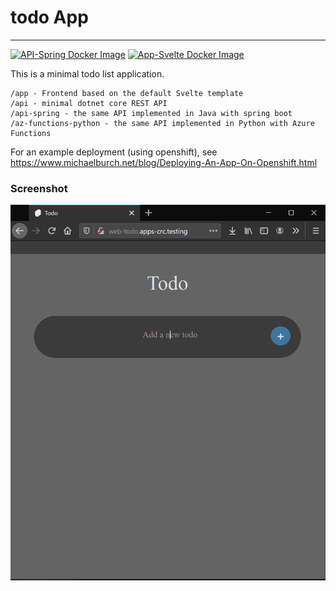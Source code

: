# todo App
---
[![API-Spring Docker Image](https://github.com/michaelburch/todo/actions/workflows/api-spring-docker.yml/badge.svg?event=push)](https://github.com/michaelburch/todo/actions/workflows/api-spring-docker.yml) [![App-Svelte Docker Image](https://github.com/michaelburch/todo/actions/workflows/app-svelte-docker.yml/badge.svg?event=push)](https://github.com/michaelburch/todo/actions/workflows/app-svelte-docker.yml)

This is a minimal todo list application. 

```
/app - Frontend based on the default Svelte template
/api - minimal dotnet core REST API
/api-spring - the same API implemented in Java with spring boot
/az-functions-python - the same API implemented in Python with Azure Functions
```
For an example deployment (using openshift), see https://www.michaelburch.net/blog/Deploying-An-App-On-Openshift.html

### Screenshot

![screenshot of app](/todo.gif "screenshot of app") 
